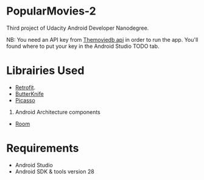 # PopularMovies-2
Third project of Udacity Android Developer Nanodegree.



NB: You need an API key from [Themoviedb api](https://www.themoviedb.org/) in order to run the app. You'll found where to put your key in the Android Studio TODO tab.

# Librairies Used
* [Retrofit](https://square.github.io/retrofit/).
* [ButterKnife](jakewharton.github.io/butterknife/)
* [Picasso](square.github.io/picasso/)
1. Android Architecture components
- [Room](https://developer.android.com/topic/libraries/architecture/room)

# Requirements
* Android Studio
* Android SDK & tools version 28
